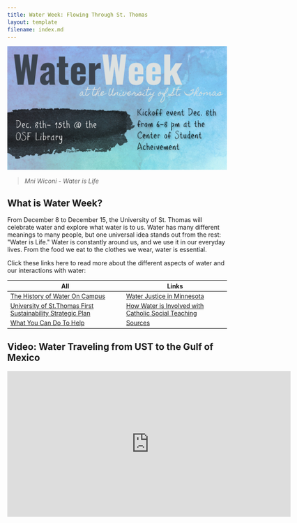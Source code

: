 ```yaml
---
title: Water Week: Flowing Through St. Thomas
layout: template
filename: index.md
---
```


![Banner](assets/banner.jpg)

> *Mni Wiconi - Water is Life*

## What is Water Week?
From December 8 to December 15, the University of St. Thomas will celebrate water and explore what water is to us. Water has many different meanings to many people, but one universal idea stands out from the rest: "Water is Life." Water is constantly around us, and we use it in our everyday lives. From the food we eat to the clothes we wear, water is essential. 

Click these links here to read more about the different aspects of water and our interactions with water:

| All | Links |
| ----- | ----- |
| [The History of Water On Campus](https://alina-kan.github.io/history/) | [Water Justice in Minnesota](https://alina-kan.github.io/water-justice/) |
| [University of St.Thomas First Sustainability Strategic Plan](https://alina-kan.github.io/sustainability/) | [How Water is Involved with Catholic Social Teaching](https://alina-kan.github.io/teaching/) |
| [What You Can Do To Help](https://alina-kan.github.io/resources/) | [Sources](https://alina-kan.github.io/sources/) |

## Video: Water Traveling from UST to the Gulf of Mexico
<p align="center">
<iframe width="650" height="334" src="https://www.youtube.com/embed/F_JCGDkMq-c" title="YouTube video player" frameborder="0" allow="accelerometer; autoplay; clipboard-write; encrypted-media; gyroscope; picture-in-picture" allowfullscreen></iframe>
</p>
